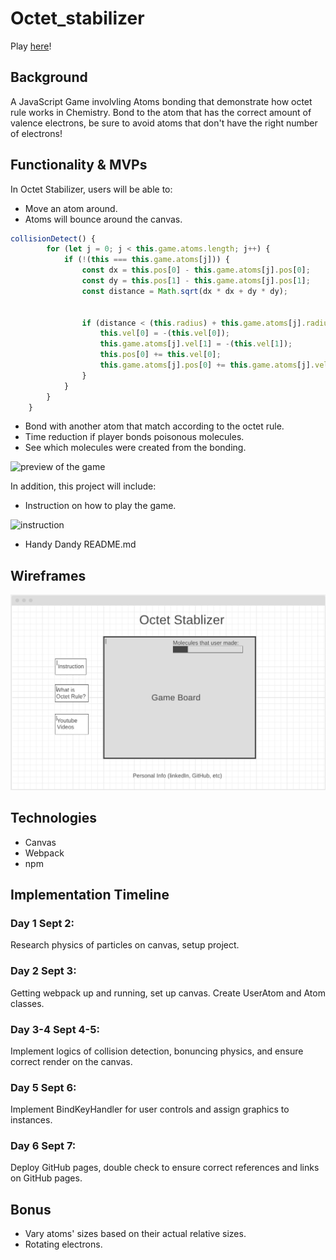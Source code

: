 # Octet_stabilizer
Play [here](https://yu-huanwu.github.io/Octet_stabilizer/)!

## Background
A JavaScript Game involvling Atoms bonding that demonstrate how octet rule works in Chemistry. Bond to the atom that has the correct amount of valence electrons, be sure to avoid atoms that don't have the right number of electrons!

## Functionality & MVPs
In Octet Stabilizer, users will be able to:
- Move an atom around.
- Atoms will bounce around the canvas. 
```javascript
collisionDetect() {
        for (let j = 0; j < this.game.atoms.length; j++) {
            if (!(this === this.game.atoms[j])) {
                const dx = this.pos[0] - this.game.atoms[j].pos[0];
                const dy = this.pos[1] - this.game.atoms[j].pos[1];
                const distance = Math.sqrt(dx * dx + dy * dy);

                
                if (distance < (this.radius) + this.game.atoms[j].radius) {
                    this.vel[0] = -(this.vel[0]);
                    this.game.atoms[j].vel[1] = -(this.vel[1]);
                    this.pos[0] += this.vel[0];
                    this.game.atoms[j].pos[0] += this.game.atoms[j].vel[0];
                }
            }
        }
    }
```
- Bond with another atom that match according to the octet rule.
- Time reduction if player bonds poisonous molecules.
- See which molecules were created from the bonding.

![preview of the game](https://github.com/Yu-HuanWu/Yu-HuanWu/blob/main/images/octetgif.gif?raw=true)

In addition, this project will include:
- Instruction on how to play the game.

![instruction](https://github.com/Yu-HuanWu/Octet_stabilizer/blob/main/src/assets/InstructionMenu.gif?raw=true)

- Handy Dandy README.md

## Wireframes
![webframe](https://raw.githubusercontent.com/Yu-HuanWu/Octet_stabilizer/main/webframe.png)

## Technologies
- Canvas
- Webpack
- npm

## Implementation Timeline
### Day 1 Sept 2: 
Research physics of particles on canvas, setup project.
### Day 2 Sept 3: 
Getting webpack up and running, set up canvas. Create UserAtom and Atom classes.
### Day 3-4 Sept 4-5: 
Implement logics of collision detection, bonuncing physics, and ensure correct render on the canvas.
### Day 5 Sept 6: 
Implement BindKeyHandler for user controls and assign graphics to instances.
### Day 6 Sept 7: 
Deploy GitHub pages, double check to ensure correct references and links on GitHub pages.

## Bonus
- Vary atoms' sizes based on their actual relative sizes.
- Rotating electrons.